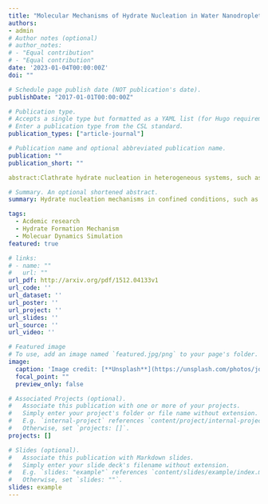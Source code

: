 ```yaml
---
title: "Molecular Mechanisms of Hydrate Nucleation in Water Nanodroplets"
authors:
- admin
# Author notes (optional)
# author_notes:
# - "Equal contribution"
# - "Equal contribution"
date: '2023-01-04T00:00:00Z'
doi: ""

# Schedule page publish date (NOT publication's date).
publishDate: "2017-01-01T00:00:00Z"

# Publication type.
# Accepts a single type but formatted as a YAML list (for Hugo requirements).
# Enter a publication type from the CSL standard.
publication_types: ["article-journal"]

# Publication name and optional abbreviated publication name.
publication: ""
publication_short: ""

abstract:Clathrate hydrate nucleation in heterogeneous systems, such as the water-in-oil emulsions found in pipeline environments, is of considerable technological importance and scientific interest. While there has been a number of experimental studies investigating hydrate nucleation in water-in-oil emulsions, there have been essentially no molecular simulations to provide important molecular insights into the hydrate nucleation process. Here, we report extensive molecular dynamics simulations of gas hydrate nucleation to examine nucleation behavior in water nanodroplets immersed in a non-aqueous liquid, probing key factors impacting nucleation, including guest species, guest compositions, size of the nanodroplets, and temperature. The nucleation behavior with pure-guest (i.e., H$_2$S, C$_3$H$_8$, and CO$_2$) and  H$_2$S-containing mixtures, where the second guest species is one of C$_3$H$_8$, CH$_4$, C$_2$H$_6$, and CO$_2$, has been studied. For the various systems examined in this study, we find that H$_2$S always tends to initiate hydrate formation, with the only exception being the  H$_2$S/CO$_2$ mixture, where the relatively high solubility of H$_2$S compared to the other guest species is identified as an important factor for the current systems. Three different sizes of water nanodroplets at different temperatures are used to examine hydrate nucleation with pure-H$_2$S guest systems, where the observed mechanism of hydrate nucleation within nanodroplets exhibits behavior similar to that found in bulk counterparts. Within water nanodroplets, the hydrate nucleation process features the initial formation of amorphous solids, which can then be annealed into more recognizable hydrate-like structures. Detailed cage analyses provide insights into the impacts of temperature and the size of the water nanodroplet on the initial location and the induction time of hydrate nucleation. Our simulations improve the understanding of the molecular mechanism of clathrate hydrate nucleation in water-in-oil emulsions, thus helping the development of hydrate-related applications and exploitation.

# Summary. An optional shortened abstract.
summary: Hydrate nucleation mechanisms in confined conditions, such as water nanodroplets, differ significantly from those in bulk water. The factors, such as spatial constraints, the interaction with confining surfaces, and the altered thermodynamic and kinetic properties are discussed.

tags:
  - Acdemic research
  - Hydrate Formation Mechanism
  - Molecuar Dynamics Simulation
featured: true

# links:
# - name: ""
#   url: ""
url_pdf: http://arxiv.org/pdf/1512.04133v1
url_code: ''
url_dataset: ''
url_poster: ''
url_project: ''
url_slides: ''
url_source: ''
url_video: ''

# Featured image
# To use, add an image named `featured.jpg/png` to your page's folder. 
image:
  caption: 'Image credit: [**Unsplash**](https://unsplash.com/photos/jdD8gXaTZsc)'
  focal_point: ""
  preview_only: false

# Associated Projects (optional).
#   Associate this publication with one or more of your projects.
#   Simply enter your project's folder or file name without extension.
#   E.g. `internal-project` references `content/project/internal-project/index.md`.
#   Otherwise, set `projects: []`.
projects: []

# Slides (optional).
#   Associate this publication with Markdown slides.
#   Simply enter your slide deck's filename without extension.
#   E.g. `slides: "example"` references `content/slides/example/index.md`.
#   Otherwise, set `slides: ""`.
slides: example
---
```

<!-- 
{{% callout note %}}
Click the *Cite* button above to demo the feature to enable visitors to import publication metadata into their reference management software.
{{% /callout %}}

{{% callout note %}}
Create your slides in Markdown - click the *Slides* button to check out the example.
{{% /callout %}} -->

<!-- Add the publication's **full text** or **supplementary notes** here. You can use rich formatting such as including [code, math, and images](https://docs.hugoblox.com/content/writing-markdown-latex/). -->
